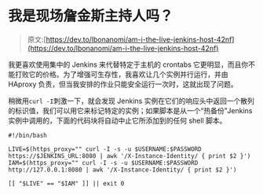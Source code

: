 # 我是现场詹金斯主持人吗？

> 原文:[https://dev.to/lbonanomi/am-i-the-live-jenkins-host-42nf](https://dev.to/lbonanomi/am-i-the-live-jenkins-host-42nf)

我更喜欢使用集中的 Jenkins 来代替特定于主机的 crontabs 它更明显，而且你不能打败它的价格。为了增强可生存性，我喜欢让几个实例并行运行，并由 HAproxy 负责，但当我安排的作业只能安全运行一次时，这就出现了问题。

稍微用`curl -I`刺激一下，就会发现 Jenkins 实例在它们的响应头中返回一个散列的标识值，我们可以用它来标记特定的实例；如果脚本是从一个“热备份”Jenkins 实例中调用的，下面的代码块将自动中止它所添加到的任何 shell 脚本。

```
#!/bin/bash

LIVE=$(https_proxy="" curl -I -s -u $USERNAME:$PASSWORD https://$JENKINS_URL:8080 | awk '/X-Instance-Identity/ { print $2 }')
IAM=$(https_proxy="" curl -I -s -u $USERNAME:$PASSWORD http://127.0.0.1:8080 | awk '/X-Instance-Identity/ { print $2 }')

[[ "$LIVE" == "$IAM" ]] || exit 0 
```